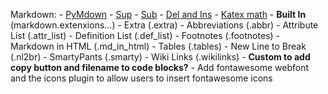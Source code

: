 Markdown:
    - [PyMdown](https://facelessuser.github.io/pymdown-extensions/#overview)
    - [Sup](https://github.com/jambonrose/markdown_superscript_extension)
    - [Sub](https://github.com/jambonrose/markdown_subscript_extension)
    - [Del and Ins](https://github.com/honzajavorek/markdown-del-ins)
    - [Katex math](https://gitlab.com/mbarkhau/markdown-katex)
    - **Built In** (markdown.extenxions...)
      - Extra (.extra)
        - Abbreviations (.abbr)
        - Attribute List (.attr_list)
        - Definition List (.def_list)
        - Footnotes (.footnotes)
        - Markdown in HTML (.md_in_html)
        - Tables (.tables)
      - New Line to Break (.nl2br)
      - SmartyPants (.smarty)
      - Wiki Links (.wikilinks)
    - **Custom to add copy button and filename to code blocks?**
    - Add fontawesome webfont and the icons plugin to allow users to insert fontawesome icons
